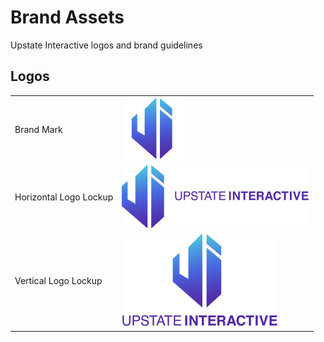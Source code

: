 # Brand Assets

Upstate Interactive logos and brand guidelines

## Logos

| | |
|---|--- |
| Brand Mark | <img src="/files/brand-mark.png" width="100" height="100"> |
| Horizontal Logo Lockup | <img src="/files/logo-horizontal.png" width="300" height="101"> |
| Vertical Logo Lockup | <img src="/files/logo-vertical.png" width="250" height="150"> |

